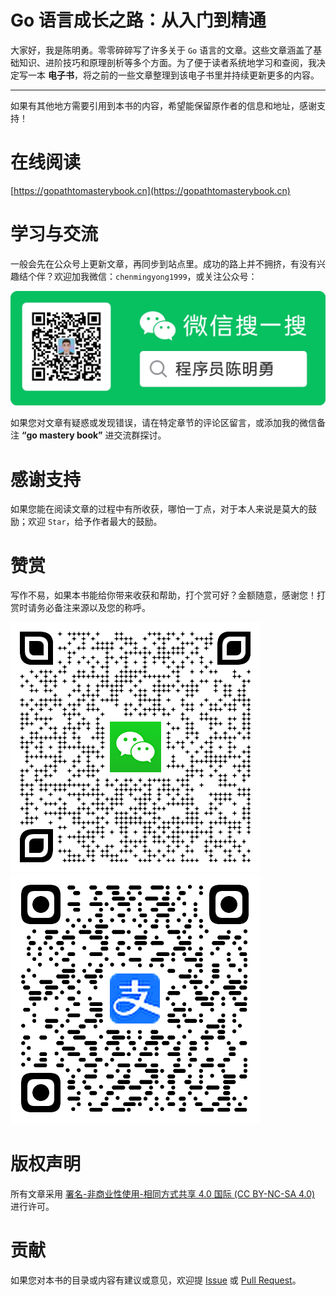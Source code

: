 # Go 语言成长之路：从入门到精通
大家好，我是陈明勇。零零碎碎写了许多关于 `Go` 语言的文章。这些文章涵盖了基础知识、进阶技巧和原理剖析等多个方面。为了便于读者系统地学习和查阅，我决定写一本 **电子书**，将之前的一些文章整理到该电子书里并持续更新更多的内容。

---

如果有其他地方需要引用到本书的内容，希望能保留原作者的信息和地址，感谢支持！

# 在线阅读
[https://gopathtomasterybook.cn](https://gopathtomasterybook.cn)

# 学习与交流
一般会先在公众号上更新文章，再同步到站点里。成功的路上并不拥挤，有没有兴趣结个伴？欢迎加我微信：`chenmingyong1999`，或关注公众号：

![微信公众号：程序员陈明勇](https://raw.githubusercontent.com/chenmingyong0423/blog/master/images/wx-gzh-qrcode.jpeg)

如果您对文章有疑惑或发现错误，请在特定章节的评论区留言，或添加我的微信备注 **“go mastery book”** 进交流群探讨。

# 感谢支持
如果您能在阅读文章的过程中有所收获，哪怕一丁点，对于本人来说是莫大的鼓励；欢迎 `Star`，给予作者最大的鼓励。

# 赞赏
写作不易，如果本书能给你带来收获和帮助，打个赏可好？金额随意，感谢您！打赏时请务必备注来源以及您的称呼。

<div>
  <img src="https://raw.githubusercontent.com/chenmingyong0423/blog/master/images/wx-pay.png" alt="陈明勇的微信二维码">
  <img src="https://raw.githubusercontent.com/chenmingyong0423/blog/master/images/ali-pay.png" alt="陈明勇的支付宝二维码">
</div>

# 版权声明
所有文章采用 [署名-非商业性使用-相同方式共享 4.0 国际 (CC BY-NC-SA 4.0)](https://creativecommons.org/licenses/by-nc-sa/4.0/deed.zh) 进行许可。

# 贡献
如果您对本书的目录或内容有建议或意见，欢迎提 [Issue](https://github.com/chenmingyong0423/go-path-to-mastery-book/issues) 或 [Pull Request](https://github.com/chenmingyong0423/go-path-to-mastery-book/pulls)。
